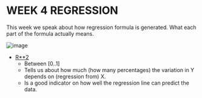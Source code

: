 # WEEK 4 REGRESSION 


This week we speak about how regression formula is generated. What each part of the formula actually means. 

![image](https://user-images.githubusercontent.com/21141607/138414089-4f8a17d3-8217-4867-89d4-5f7631900216.png)



+ [R**2](https://www.youtube.com/watch?v=Q-TtIPF0fCU)
  + Between [0..1]
  + Tells us about how much (how many percentages) the variation in Y depends on (regression from) X. 
  + Is a good indicator on how well the regression line can predict the data. 
